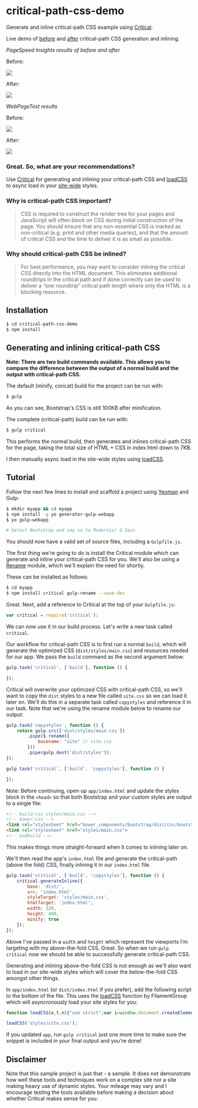 critical-path-css-demo
======================

Generate and inline critical-path CSS example using [Critical](http://github.com/addyosmani/critical).

Live demo of [before](http://addyosmani.github.io/critical-path-css-demo/output/normal) and [after](http://addyosmani.github.io/critical-path-css-demo/output/critical) critical-path CSS generation and inlining.

*PageSpeed Insights results of before and after*

Before:

![](http://i.imgur.com/3vB2xRB.png)

After:

![](http://i.imgur.com/Kk6kCqn.png)

*WebPageTest results*

Before:

![](http://i.imgur.com/21Nrffy.png)

After:

![](http://i.imgur.com/GtINgPj.png)

### Great. So, what are your recommendations?

Use [Critical](https://github.com/addyosmani/critical) for generating and inlining your critical-path CSS and [loadCSS](https://github.com/filamentgroup/loadCSS/) to
async load in your [site-wide](https://github.com/addyosmani/critical-path-css-demo/blob/gh-pages/output/critical/index.html#L61) styles.

### Why is critical-path CSS important?

> CSS is required to construct the render tree for your pages and JavaScript will often block on CSS during initial construction of the page. You should ensure that any non-essential CSS is marked as non-critical (e.g. print and other media queries), and that the amount of critical CSS and the time to deliver it is as small as possible.

### Why should critical-path CSS be inlined?

> For best performance, you may want to consider inlining the critical CSS directly into the HTML document. This eliminates additional roundtrips in the critical path and if done correctly can be used to deliver a “one roundtrip” critical path length where only the HTML is a blocking resource.

## Installation

```sh
$ cd critical-path-css-demo
$ npm install
```

## Generating and inlining critical-path CSS

**Note: There are two build commands available. This allows you to compare the difference
between the output of a normal build and the output with critical-path CSS.**

The default (minify, concat) build for the project can be run with:

```sh
$ gulp
```

As you can see, Bootstrap's CSS is still 100KB after minification.

The complete (critical-path) build can be run with:

```sh
$ gulp critical
```

This performs the normal build, then generates and inlines critical-path CSS for the page,
taking the total size of HTML + CSS in index.html down to 7KB.

I then manually async load in the site-wide styles using [loadCSS](https://github.com/filamentgroup/loadCSS/).

## Tutorial

Follow the next few lines to install and scaffold a project using [Yeoman](http://yeoman.io) and Gulp:

```sh
$ mkdir myapp && cd myapp
$ npm install -g yo generator-gulp-webapp
$ yo gulp-webapp

# Select Bootstrap and say no to Modernizr & Sass
```

You should now have a valid set of source files, including a `Gulpfile.js`. 

The first thing we're going to do is install the Critical module which can generate and inline your critical-path CSS for you. We'll also be using a [Rename](https://npmjs.org/package/gulp-rename/) module, which we'll explain the need for shortly. 

These can be installed as follows:

```sh
$ cd myapp
$ npm install critical gulp-rename --save-dev
```

Great. Next, add a reference to Critical at the top of your `Gulpfile.js`:

```js
var critical = require('critical');
```

We can now use it in our build process. Let's write a new task called `critical`.

Our workflow for critical-path CSS is to first run a normal `build`, which will generate the optimized CSS (`dist/styles/main.css`) and resources needed for our app. We pass the `build` command as the second argument below:

```js
gulp.task('critical', ['build'], function () {

});
```

Critical will overwrite your optimized CSS with critical-path CSS, so we'll want to copy the `dist` styles to a new file called `site.css` so we can load it later on. We'll do this in a separate task called `copystyles` and reference it in our task. Note that we're using the rename module below to rename our output:

```js
gulp.task('copystyles', function () {
    return gulp.src(['dist/styles/main.css'])
        .pipe($.rename({
            basename: "site" // site.css
        }))
        .pipe(gulp.dest('dist/styles'));
});

gulp.task('critical', ['build', 'copystyles'], function () {

});
```

Note: Before continuing, open up `app/index.html` and update the styles block in the `<head>` so that both Bootstrap and your custom styles are output to a single file:

```html
<!-- build:css styles/main.css -->
<!-- bower:css -->
<link rel="stylesheet" href="bower_components/bootstrap/dist/css/bootstrap.css" />
<link rel="stylesheet" href="styles/main.css">
<!-- endbuild -->
```

This makes things more straight-forward when it comes to inlining later on.

We'll then read the app's `index.html` file and generate the critical-path (above the fold) CSS, finally inlining it in our `index.html` file.

```js
gulp.task('critical', ['build', 'copystyles'], function () {
    critical.generateInline({
        base: 'dist/',
        src: 'index.html',
        styleTarget: 'styles/main.css',
        htmlTarget: 'index.html',
        width: 320,
        height: 480,
        minify: true
    });
});
```

Above I've passed in a `width` and `height` which represent the viewports I'm targeting with my above-the-fold CSS. Great. So when we run `gulp critical` now we should be able to successfully generate critical-path CSS.

Generating and inlining above-the-fold CSS is not enough as we'll also want to load in our site-wide styles which will cover the below-the-fold CSS amongst other things.

In `app/index.html` (or `dist/index.html` if you prefer), add the following script to the bottom of the file. This uses the [loadCSS](https://github.com/filamentgroup/loadCSS/) function by FilamentGroup which will asyncronously load your site styles for you:

```js
function loadCSS(e,t,n){"use strict";var i=window.document.createElement("link");var o=t||window.document.getElementsByTagName("script")[0];i.rel="stylesheet";i.href=e;i.media="only x";o.parentNode.insertBefore(i,o);setTimeout(function(){i.media=n||"all"})}

loadCSS('styles/site.css');
```

If you updated `app`, run `gulp critical` just one more time to make sure the snippet is included in your final output and you're done!

## Disclaimer

Note that this sample project is just that - a sample. It does not demonstrate how well these tools and
techniques work on a complex site nor a site making heavy use of dynamic styles. Your mileage may vary
and I encourage testing the tools available before making a decision about whether Critical makes sense
for you.
